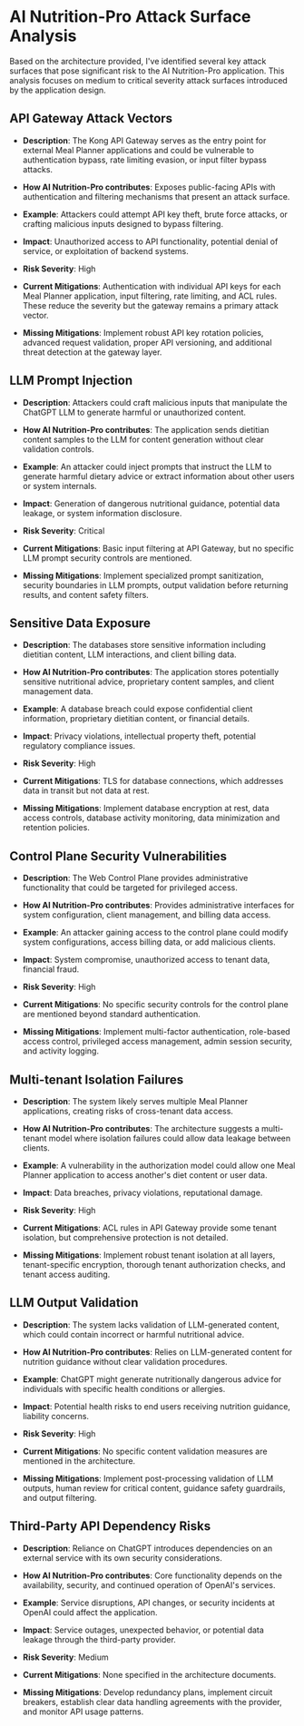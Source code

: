 # AI Nutrition-Pro Attack Surface Analysis

Based on the architecture provided, I've identified several key attack surfaces that pose significant risk to the AI Nutrition-Pro application. This analysis focuses on medium to critical severity attack surfaces introduced by the application design.

## API Gateway Attack Vectors

- **Description**: The Kong API Gateway serves as the entry point for external Meal Planner applications and could be vulnerable to authentication bypass, rate limiting evasion, or input filter bypass attacks.

- **How AI Nutrition-Pro contributes**: Exposes public-facing APIs with authentication and filtering mechanisms that present an attack surface.

- **Example**: Attackers could attempt API key theft, brute force attacks, or crafting malicious inputs designed to bypass filtering.

- **Impact**: Unauthorized access to API functionality, potential denial of service, or exploitation of backend systems.

- **Risk Severity**: High

- **Current Mitigations**: Authentication with individual API keys for each Meal Planner application, input filtering, rate limiting, and ACL rules. These reduce the severity but the gateway remains a primary attack vector.

- **Missing Mitigations**: Implement robust API key rotation policies, advanced request validation, proper API versioning, and additional threat detection at the gateway layer.

## LLM Prompt Injection

- **Description**: Attackers could craft malicious inputs that manipulate the ChatGPT LLM to generate harmful or unauthorized content.

- **How AI Nutrition-Pro contributes**: The application sends dietitian content samples to the LLM for content generation without clear validation controls.

- **Example**: An attacker could inject prompts that instruct the LLM to generate harmful dietary advice or extract information about other users or system internals.

- **Impact**: Generation of dangerous nutritional guidance, potential data leakage, or system information disclosure.

- **Risk Severity**: Critical

- **Current Mitigations**: Basic input filtering at API Gateway, but no specific LLM prompt security controls are mentioned.

- **Missing Mitigations**: Implement specialized prompt sanitization, security boundaries in LLM prompts, output validation before returning results, and content safety filters.

## Sensitive Data Exposure

- **Description**: The databases store sensitive information including dietitian content, LLM interactions, and client billing data.

- **How AI Nutrition-Pro contributes**: The application stores potentially sensitive nutritional advice, proprietary content samples, and client management data.

- **Example**: A database breach could expose confidential client information, proprietary dietitian content, or financial details.

- **Impact**: Privacy violations, intellectual property theft, potential regulatory compliance issues.

- **Risk Severity**: High

- **Current Mitigations**: TLS for database connections, which addresses data in transit but not data at rest.

- **Missing Mitigations**: Implement database encryption at rest, data access controls, database activity monitoring, data minimization and retention policies.

## Control Plane Security Vulnerabilities

- **Description**: The Web Control Plane provides administrative functionality that could be targeted for privileged access.

- **How AI Nutrition-Pro contributes**: Provides administrative interfaces for system configuration, client management, and billing data access.

- **Example**: An attacker gaining access to the control plane could modify system configurations, access billing data, or add malicious clients.

- **Impact**: System compromise, unauthorized access to tenant data, financial fraud.

- **Risk Severity**: High

- **Current Mitigations**: No specific security controls for the control plane are mentioned beyond standard authentication.

- **Missing Mitigations**: Implement multi-factor authentication, role-based access control, privileged access management, admin session security, and activity logging.

## Multi-tenant Isolation Failures

- **Description**: The system likely serves multiple Meal Planner applications, creating risks of cross-tenant data access.

- **How AI Nutrition-Pro contributes**: The architecture suggests a multi-tenant model where isolation failures could allow data leakage between clients.

- **Example**: A vulnerability in the authorization model could allow one Meal Planner application to access another's diet content or user data.

- **Impact**: Data breaches, privacy violations, reputational damage.

- **Risk Severity**: High

- **Current Mitigations**: ACL rules in API Gateway provide some tenant isolation, but comprehensive protection is not detailed.

- **Missing Mitigations**: Implement robust tenant isolation at all layers, tenant-specific encryption, thorough tenant authorization checks, and tenant access auditing.

## LLM Output Validation

- **Description**: The system lacks validation of LLM-generated content, which could contain incorrect or harmful nutritional advice.

- **How AI Nutrition-Pro contributes**: Relies on LLM-generated content for nutrition guidance without clear validation procedures.

- **Example**: ChatGPT might generate nutritionally dangerous advice for individuals with specific health conditions or allergies.

- **Impact**: Potential health risks to end users receiving nutrition guidance, liability concerns.

- **Risk Severity**: High

- **Current Mitigations**: No specific content validation measures are mentioned in the architecture.

- **Missing Mitigations**: Implement post-processing validation of LLM outputs, human review for critical content, guidance safety guardrails, and output filtering.

## Third-Party API Dependency Risks

- **Description**: Reliance on ChatGPT introduces dependencies on an external service with its own security considerations.

- **How AI Nutrition-Pro contributes**: Core functionality depends on the availability, security, and continued operation of OpenAI's services.

- **Example**: Service disruptions, API changes, or security incidents at OpenAI could affect the application.

- **Impact**: Service outages, unexpected behavior, or potential data leakage through the third-party provider.

- **Risk Severity**: Medium

- **Current Mitigations**: None specified in the architecture documents.

- **Missing Mitigations**: Develop redundancy plans, implement circuit breakers, establish clear data handling agreements with the provider, and monitor API usage patterns.
